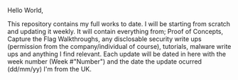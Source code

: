 Hello World, 

This repository contains my full works to date. I will be starting from scratch and updating it weekly. It will contain everything from; Proof of Concepts, Capture the Flag Walkthroughs, any disclosable security write ups (permission from the company/individual  of course), tutorials, malware write ups and anything I find relevant. 
Each update will be dated in here with the week number (Week #"Number") and the date the update ocurred (dd/mm/yy) I'm from the UK. 
